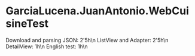 # GarciaLucena.JuanAntonio.WebCuisineTest

Download and parsing JSON: 2'5h\n
ListView and Adapter: 2'5h\n
DetailView: 1h\n
English test: 1h\n
